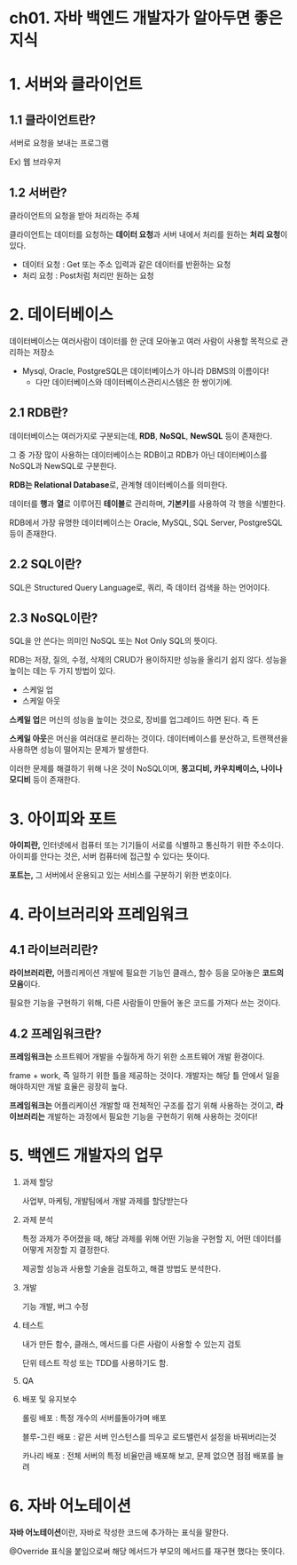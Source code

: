 # ch01. 자바 백엔드 개발자가 알아두면 좋은 지식

# 1. 서버와 클라이언트

## 1.1 클라이언트란?

서버로 요청을 보내는 프로그램

Ex) 웹 브라우저

## 1.2 서버란?

클라이언트의 요청을 받아 처리하는 주체

클라이언트는 데이터를 요청하는 **데이터 요청**과 서버 내에서 처리를 원하는 **처리 요청**이 있다.

- 데이터 요청 : Get 또는 주소 입력과 같은 데이터를 반환하는 요청
- 처리 요청 : Post처럼 처리만 원하는 요청

# 2. 데이터베이스

데이터베이스는 여러사람이 데이터를 한 군데 모아놓고 여러 사람이 사용할 목적으로 관리하는 저장소

- Mysql, Oracle, PostgreSQL은 데이터베이스가 아니라 DBMS의 이름이다!
    - 다만 데이터베이스와 데이터베이스관리시스템은 한 쌍이기에.

## 2.1 RDB란?

데이터베이스는 여러가지로 구분되는데, **RDB**, **NoSQL**, **NewSQL** 등이 존재한다.

그 중 가장 많이 사용하는 데이터베이스는 RDB이고 RDB가 아닌 데이터베이스를 NoSQL과 NewSQL로 구분한다.

**RDB는 Relational Database**로, 관계형 데이터베이스를 의미한다.

데이터를 **행**과 **열**로 이루어진 **테이블**로 관리하며, **기본키**를 사용하여 각 행을 식별한다.

RDB에서 가장 유명한 데이터베이스는 Oracle, MySQL, SQL Server, PostgreSQL 등이 존재한다.

## 2.2 SQL이란?

SQL은 Structured Query Language로, 쿼리, 즉 데이터 검색을 하는 언어이다.

## 2.3 NoSQL이란?

SQL을 안 쓴다는 의미인 NoSQL 또는 Not Only SQL의 뜻이다.

RDB는 저장, 질의, 수정, 삭제의 CRUD가 용이하지만 성능을 올리기 쉽지 않다. 성능을 높이는 데는 두 가지 방법이 있다.

- 스케일 업
- 스케일 아웃

**스케일 업**은 머신의 성능을 높이는 것으로, 장비를 업그레이드 하면 된다. 즉 돈

**스케일 아웃**은 머신을 여러대로 분리하는 것이다. 데이터베이스를 분산하고, 트랜잭션을 사용하면 성능이 떨어지는 문제가 발생한다.

이러한 문제를 해결하기 위해 나온 것이 NoSQL이며, **몽고디비, 카우치베이스, 나이나모디비** 등이 존재한다.

# 3. 아이피와 포트

**아이피란,** 인터넷에서 컴퓨터 또는 기기들이 서로를 식별하고 통신하기 위한 주소이다. 아이피를 안다는 것은, 서버 컴퓨터에 접근할 수 있다는 뜻이다.

**포트는,** 그 서버에서 운용되고 있는 서비스를 구분하기 위한 번호이다.

# 4. 라이브러리와 프레임워크

## 4.1 라이브러리란?

**라이브러리란,** 어플리케이션 개발에 필요한 기능인 클래스, 함수 등을 모아놓은 **코드의 모음**이다.

필요한 기능을 구현하기 위해, 다른 사람들이 만들어 놓은 코드를 가져다 쓰는 것이다. 

## 4.2 프레임워크란?

**프레임워크는** 소프트웨어 개발을 수월하게 하기 위한 소프트웨어 개발 환경이다. 

frame + work, 즉 일하기 위한 틀을 제공하는 것이다. 개발자는 해당 틀 안에서 일을 해야하지만 개발 효율은 굉장히 높다.

**프레임워크는** 어플리케이션 개발할 때 전체적인 구조를 잡기 위해 사용하는 것이고, 
**라이브러리는** 개발하는 과정에서 필요한 기능을 구현하기 위해 사용하는 것이다!

# 5. 백엔드 개발자의 업무

1. 과제 할당
    
    사업부, 마케팅, 개발팀에서 개발 과제를 할당받는다
    
2. 과제 분석
    
    특정 과제가 주어졌을 때, 해당 과제를 위해 어떤 기능을 구현할 지, 어떤 데이터를어떻게 저장할 지 결정한다. 
    
    제공할 성능과 사용할 기술을 검토하고, 해결 방법도 분석한다.
    
3. 개발
    
    기능 개발, 버그 수정
    
4. 테스트
    
    내가 만든 함수, 클래스, 메서드를 다른 사람이 사용할 수 있는지 검토
    
    단위 테스트 작성 또는 TDD를 사용하기도 함.
    
5. QA
6. 배포 및 유지보수
    
    롤링 배포 : 특정 개수의 서버를돌아가며 배포
    
    블루-그린 배포 : 같은 서버 인스턴스를 띄우고 로드밸런서 설정을 바꿔버리는것
    
    카나리 배포 : 전체 서버의 특정 비율만큼 배포해 보고, 문제 없으면 점점 배포를 늘려
    

# 6. 자바 어노테이션

**자바 어노테이션**이란, 자바로 작성한 코드에 추가하는 표식을 말한다.

@Override 표식을 붙임으로써 해당 메서드가 부모의 메서드를 재구현 했다는 뜻이다.